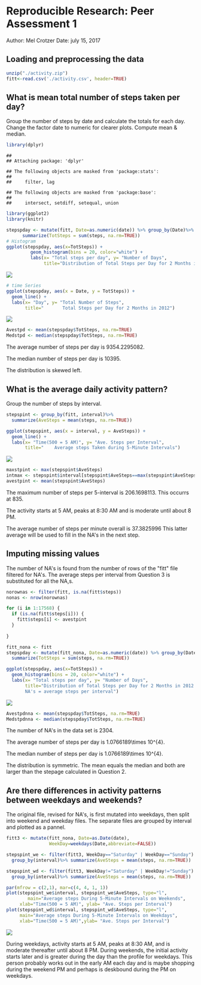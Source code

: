 # Reproducible Research: Peer Assessment 1

Author: Mel Crotzer
Date: july 15, 2017

## Loading and preprocessing the data


```r
unzip("./activity.zip")
fitt<-read.csv('./activity.csv', header=TRUE)
```

## What is mean total number of steps taken per day?

Group the number of steps by date and calculate the totals for each day. Change the factor date to numeric for clearer plots. Compute mean & median.


```r
library(dplyr)
```

```
## 
## Attaching package: 'dplyr'
```

```
## The following objects are masked from 'package:stats':
## 
##     filter, lag
```

```
## The following objects are masked from 'package:base':
## 
##     intersect, setdiff, setequal, union
```

```r
library(ggplot2)
library(knitr)

stepspday <- mutate(fitt, Date=as.numeric(date)) %>% group_by(Date)%>% 
      summarize(TotSteps = sum(steps, na.rm=TRUE))
# Histogram
ggplot(stepspday, aes(x=TotSteps)) +
         geom_histogram(bins = 20, color="white") +
         labs(x= "Total steps per day", y= "Number of Days",
              title="Distribution of Total Steps per Day for 2 Months in 2012")
```

![](PA1_template_files/figure-html/chunk2-1.png)<!-- -->

```r
# time Series
ggplot(stepspday, aes(x = Date, y = TotSteps)) +
  geom_line() +
  labs(x= "Day", y= "Total Number of Steps",
       title="       Total Steps per Day for 2 Months in 2012")
```

![](PA1_template_files/figure-html/chunk2-2.png)<!-- -->

```r
Avestpd <- mean(stepspday$TotSteps, na.rm=TRUE)
Medstpd <- median(stepspday$TotSteps, na.rm=TRUE)
```

The average number of steps per day is 9354.2295082.

The median number of steps per day is 10395.

The distribution is skewed left.

## What is the average daily activity pattern?

Group the number of steps by interval.


```r
stepspint <- group_by(fitt, interval)%>% 
  summarize(AveSteps = mean(steps, na.rm=TRUE))

ggplot(stepspint, aes(x = interval, y = AveSteps)) +
  geom_line() +
  labs(x= "Time(500 = 5 AM)", y= "Ave. Steps per Interval",
       title="    Average steps Taken during 5-Minute Intervals")
```

![](PA1_template_files/figure-html/chunk3-1.png)<!-- -->

```r
maxstpint <- max(stepspint$AveSteps)
intmax <- stepspint$interval[stepspint$AveSteps==max(stepspint$AveSteps)]
avestpint <- mean(stepspint$AveSteps)
```

The maximum number of steps per 5-interval is 206.1698113.
This occurrs at 835.

The activity starts at 5 AM, peaks at 8:30 AM and is moderate until about 8 PM.

The average number of steps per minute overall is 37.3825996
This latter average will be used to fill in the NA's in the next step.

## Imputing missing values

The number of NA's is found from the number of rows of the "fitt" file
filtered for NA's. The average steps per interval from Question 3 is substituted
for all the NA,s.  


```r
norownas <- filter(fitt, is.na(fitt$steps))
nonas <- nrow(norownas)

for (i in 1:17568) {
  if (is.na(fitt$steps[i])) {
    fitt$steps[i] <- avestpint
  }
 
}

fitt_nona <- fitt
stepspday <- mutate(fitt_nona, Date=as.numeric(date)) %>% group_by(Date)%>% 
  summarize(TotSteps = sum(steps, na.rm=TRUE))

ggplot(stepspday, aes(x=TotSteps)) +
  geom_histogram(bins = 20, color="white") +
  labs(x= "Total steps per day", y= "Number of Days",
       title="Distribution of Total Steps per Day for 2 Months in 2012
       NA's = average steps per interval")
```

![](PA1_template_files/figure-html/chunk4-1.png)<!-- -->

```r
Avestpdnna <- mean(stepspday$TotSteps, na.rm=TRUE)
Medstpdnna <- median(stepspday$TotSteps, na.rm=TRUE)
```
The number of NA's in the data set is 2304.

The average number of steps per day is 1.0766189\times 10^{4}.

The median number of steps per day is 1.0766189\times 10^{4}.

The distribution is symmetric.  The mean equals the median and both are
larger than the stepage calculated in Question 2.

## Are there differences in activity patterns between weekdays and weekends?

The original file, revised for NA's, is first mutated into weekdays, then
split into weekend and weekday files. The separate files are grouped by interval and plotted as a pannel.


```r
fitt3 <- mutate(fitt_nona, Date=as.Date(date), 
                WeekDay=weekdays(Date,abbreviate=FALSE))

stepspint_we <- filter(fitt3, WeekDay=="Saturday" | WeekDay=="Sunday") %>% 
  group_by(interval)%>% summarize(AveSteps = mean(steps, na.rm=TRUE))

stepspint_wd <- filter(fitt3, WeekDay!="Saturday" | WeekDay!="Sunday") %>% 
  group_by(interval)%>% summarize(AveSteps = mean(steps, na.rm=TRUE))

par(mfrow = c(2,1), mar=c(4, 4, 1, 1))
plot(stepspint_we$interval, stepspint_we$AveSteps, type="l",
        main="Average steps During 5-Minute Intervals on Weekends",
     xlab="Time(500 = 5 AM)", ylab= "Ave. Steps per Interval")
plot(stepspint_wd$interval, stepspint_wd$AveSteps, type="l",
     main="Average steps During 5-Minute Intervals on Weekdays",
     xlab="Time(500 = 5 AM)",ylab= "Ave. Steps per Interval")
```

![](PA1_template_files/figure-html/chunk5-1.png)<!-- -->

During weekdays, activity starts at 5 AM, peaks at 8:30 AM, and is moderate thereafter until about 8 PM. During weekends, the initial activity starts later
and is greater during the day than the profile for weekdays.  This person probably works out in the early AM each day and is maybe shopping during the weekend PM and perhaps is deskbound during the PM on weekdays.

